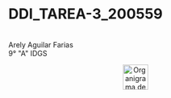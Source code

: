 # DDI_TAREA-3_200559
<br>
Arely Aguilar Farias
<br>
9° "A" IDGS

<p align="center">
  <img src=https://github.com/Arely2409/DDI_TAREA-3_200559/assets/84819096/260ed3ad-2a79-4aa0-96f7-6ceb47003c47 alt="Organigrama de equipo" width="50" height="50">
</p>
